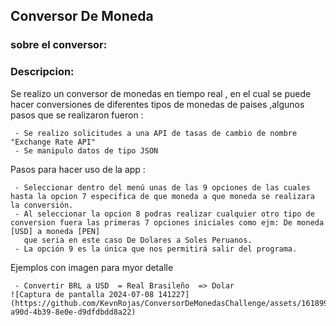 <h2><b>Conversor De Moneda</b></h2>

### sobre el conversor: 
### Descripcion: 

<p1> Se realizo un conversor de monedas en tiempo real , en el cual se puede hacer conversiones de diferentes tipos de monedas de paises 
     ,algunos pasos que se realizaron fueron :</p1>

     - Se realizo solicitudes a una API de tasas de cambio de nombre "Exchange Rate API"
     - Se manipulo datos de tipo JSON 

<p2> Pasos para hacer uso de la app : </p2>

     - Seleccionar dentro del menú unas de las 9 opciones de las cuales hasta la opcion 7 especifica de que moneda a que moneda se realizara la conversión.
     - Al seleccionar la opcion 8 podras realizar cualquier otro tipo de conversion fuera las primeras 7 opciones iniciales como ejm: De moneda [USD] a moneda [PEN]
       que seria en este caso De Dolares a Soles Peruanos.
     - La opción 9 es la única que nos permitirá salir del programa.
           
     
<p3> Ejemplos con imagen para myor detalle </p3>

     - Convertir BRL a USD  = Real Brasileño  => Dolar
    ![Captura de pantalla 2024-07-08 141227](https://github.com/KevnRojas/ConversorDeMonedasChallenge/assets/161899020/e1400b4b-a90d-4b39-8e0e-d9dfdbdd8a22)
